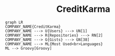 <h1 align="center">CreditKarma</h1>

```mermaid
graph LR
COMPANY_NAME{CreditKarma}
COMPANY_NAME ---> U{Users} ---> UN[1]
COMPANY_NAME ---> R{Repositories} ---> RN[2]
COMPANY_NAME ---> G{Gists} ---> GN[38]
COMPANY_NAME ---> ML{Most Used<br>Languages}
ML --> Groovy[Groovy]
```
